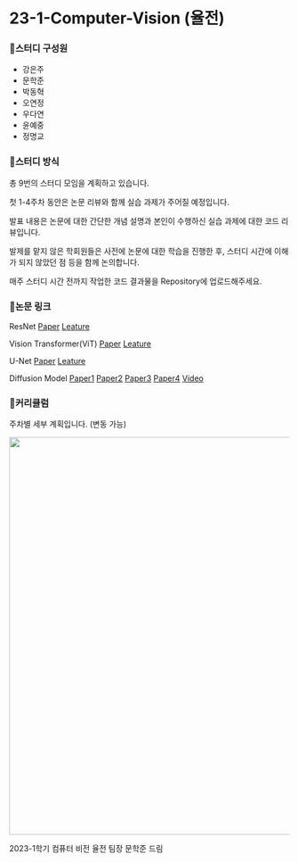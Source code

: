 # 23-1-Computer-Vision (율전)

### 🔔스터디 구성원

- 강은주
- 문학준
- 박동혁
- 오연정
- 우다연
- 윤예중
- 정명교

### 🔔스터디 방식

총 9번의 스터디 모임을 계획하고 있습니다. 

첫 1-4주차 동안은 논문 리뷰와 함께 실습 과제가 주어질 예정입니다. 

발표 내용은 논문에 대한 간단한 개념 설명과 본인이 수행하신 실습 과제에 대한 코드 리뷰입니다. 

발제를 맡지 않은 학회원들은 사전에 논문에 대한 학습을 진행한 후, 스터디 시간에 이해가 되지 않았던 점 등을 함께 논의합니다. 

매주 스터디 시간 전까지 작업한 코드 결과물을 Repository에 업로드해주세요. 

### 🔔논문 링크

ResNet  [Paper](https://arxiv.org/pdf/1512.03385.pdf)  [Leature](https://youtu.be/DAOcjicFr1Y?t=2845)

Vision Transformer(ViT)  [Paper](https://arxiv.org/pdf/2010.11929.pdf)  [Leature](https://youtu.be/BP5CM0YxbP8)

U-Net [Paper](https://arxiv.org/pdf/1505.04597.pdf)  [Leature](https://youtu.be/oLvmLJkmXuc)

Diffusion Model [Paper1](https://arxiv.org/pdf/1503.03585.pdf)  [Paper2](https://arxiv.org/pdf/2006.11239.pdf)  [Paper3](https://arxiv.org/pdf/2102.09672.pdf)  [Paper4](https://arxiv.org/pdf/2105.05233.pdf)  [Video](https://youtu.be/HoKDTa5jHvg)

### 🔔커리큘럼
주차별 세부 계획입니다. (변동 가능)

<p align="center">
  <img width="579" height="713" src="https://user-images.githubusercontent.com/65398406/222331520-6200e850-f321-4344-a7b1-d7d49fbdd299.png">
</p>


2023-1학기 컴퓨터 비전 율전 팀장 문학준 드림
